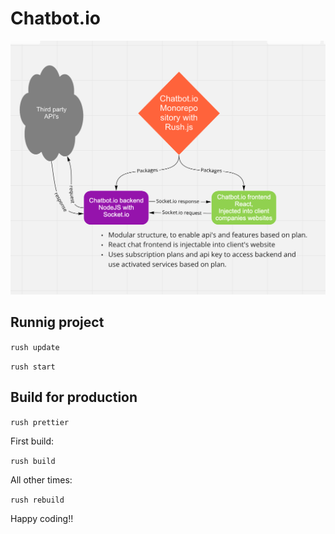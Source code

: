 # Chatbot.io

<img src="tools/assets/images/app-plan.png" />

## Runnig project

`rush update`

`rush start`

## Build for production

`rush prettier`

First build:

`rush build`

All other times:

`rush rebuild`

Happy coding!!
